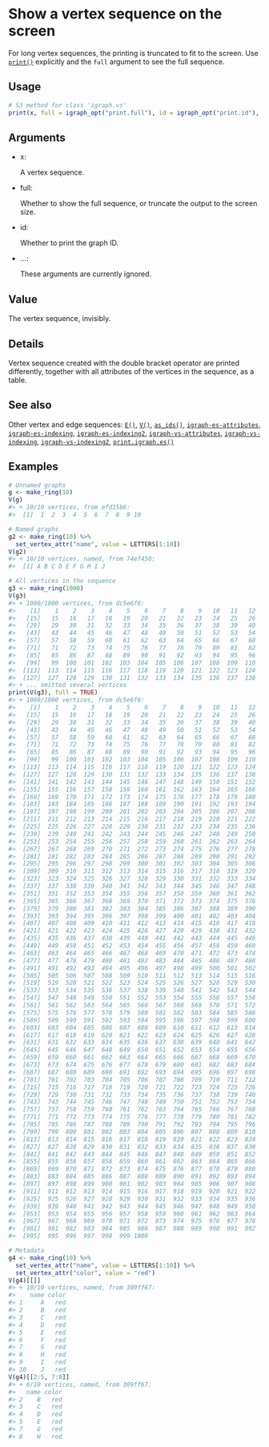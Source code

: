 # Show a vertex sequence on the screen

For long vertex sequences, the printing is truncated to fit to the
screen. Use [`print()`](https://rdrr.io/r/base/print.html) explicitly
and the `full` argument to see the full sequence.

## Usage

``` r
# S3 method for class 'igraph.vs'
print(x, full = igraph_opt("print.full"), id = igraph_opt("print.id"), ...)
```

## Arguments

- x:

  A vertex sequence.

- full:

  Whether to show the full sequence, or truncate the output to the
  screen size.

- id:

  Whether to print the graph ID.

- ...:

  These arguments are currently ignored.

## Value

The vertex sequence, invisibly.

## Details

Vertex sequence created with the double bracket operator are printed
differently, together with all attributes of the vertices in the
sequence, as a table.

## See also

Other vertex and edge sequences:
[`E()`](https://r.igraph.org/reference/E.md),
[`V()`](https://r.igraph.org/reference/V.md),
[`as_ids()`](https://r.igraph.org/reference/as_ids.md),
[`igraph-es-attributes`](https://r.igraph.org/reference/igraph-es-attributes.md),
[`igraph-es-indexing`](https://r.igraph.org/reference/igraph-es-indexing.md),
[`igraph-es-indexing2`](https://r.igraph.org/reference/igraph-es-indexing2.md),
[`igraph-vs-attributes`](https://r.igraph.org/reference/igraph-vs-attributes.md),
[`igraph-vs-indexing`](https://r.igraph.org/reference/igraph-vs-indexing.md),
[`igraph-vs-indexing2`](https://r.igraph.org/reference/igraph-vs-indexing2.md),
[`print.igraph.es()`](https://r.igraph.org/reference/print.igraph.es.md)

## Examples

``` r
# Unnamed graphs
g <- make_ring(10)
V(g)
#> + 10/10 vertices, from efd15b6:
#>  [1]  1  2  3  4  5  6  7  8  9 10

# Named graphs
g2 <- make_ring(10) %>%
  set_vertex_attr("name", value = LETTERS[1:10])
V(g2)
#> + 10/10 vertices, named, from 74ef450:
#>  [1] A B C D E F G H I J

# All vertices in the sequence
g3 <- make_ring(1000)
V(g3)
#> + 1000/1000 vertices, from dc5e6f6:
#>    [1]    1    2    3    4    5    6    7    8    9   10   11   12   13   14
#>   [15]   15   16   17   18   19   20   21   22   23   24   25   26   27   28
#>   [29]   29   30   31   32   33   34   35   36   37   38   39   40   41   42
#>   [43]   43   44   45   46   47   48   49   50   51   52   53   54   55   56
#>   [57]   57   58   59   60   61   62   63   64   65   66   67   68   69   70
#>   [71]   71   72   73   74   75   76   77   78   79   80   81   82   83   84
#>   [85]   85   86   87   88   89   90   91   92   93   94   95   96   97   98
#>   [99]   99  100  101  102  103  104  105  106  107  108  109  110  111  112
#>  [113]  113  114  115  116  117  118  119  120  121  122  123  124  125  126
#>  [127]  127  128  129  130  131  132  133  134  135  136  137  138  139  140
#> + ... omitted several vertices
print(V(g3), full = TRUE)
#> + 1000/1000 vertices, from dc5e6f6:
#>    [1]    1    2    3    4    5    6    7    8    9   10   11   12   13   14
#>   [15]   15   16   17   18   19   20   21   22   23   24   25   26   27   28
#>   [29]   29   30   31   32   33   34   35   36   37   38   39   40   41   42
#>   [43]   43   44   45   46   47   48   49   50   51   52   53   54   55   56
#>   [57]   57   58   59   60   61   62   63   64   65   66   67   68   69   70
#>   [71]   71   72   73   74   75   76   77   78   79   80   81   82   83   84
#>   [85]   85   86   87   88   89   90   91   92   93   94   95   96   97   98
#>   [99]   99  100  101  102  103  104  105  106  107  108  109  110  111  112
#>  [113]  113  114  115  116  117  118  119  120  121  122  123  124  125  126
#>  [127]  127  128  129  130  131  132  133  134  135  136  137  138  139  140
#>  [141]  141  142  143  144  145  146  147  148  149  150  151  152  153  154
#>  [155]  155  156  157  158  159  160  161  162  163  164  165  166  167  168
#>  [169]  169  170  171  172  173  174  175  176  177  178  179  180  181  182
#>  [183]  183  184  185  186  187  188  189  190  191  192  193  194  195  196
#>  [197]  197  198  199  200  201  202  203  204  205  206  207  208  209  210
#>  [211]  211  212  213  214  215  216  217  218  219  220  221  222  223  224
#>  [225]  225  226  227  228  229  230  231  232  233  234  235  236  237  238
#>  [239]  239  240  241  242  243  244  245  246  247  248  249  250  251  252
#>  [253]  253  254  255  256  257  258  259  260  261  262  263  264  265  266
#>  [267]  267  268  269  270  271  272  273  274  275  276  277  278  279  280
#>  [281]  281  282  283  284  285  286  287  288  289  290  291  292  293  294
#>  [295]  295  296  297  298  299  300  301  302  303  304  305  306  307  308
#>  [309]  309  310  311  312  313  314  315  316  317  318  319  320  321  322
#>  [323]  323  324  325  326  327  328  329  330  331  332  333  334  335  336
#>  [337]  337  338  339  340  341  342  343  344  345  346  347  348  349  350
#>  [351]  351  352  353  354  355  356  357  358  359  360  361  362  363  364
#>  [365]  365  366  367  368  369  370  371  372  373  374  375  376  377  378
#>  [379]  379  380  381  382  383  384  385  386  387  388  389  390  391  392
#>  [393]  393  394  395  396  397  398  399  400  401  402  403  404  405  406
#>  [407]  407  408  409  410  411  412  413  414  415  416  417  418  419  420
#>  [421]  421  422  423  424  425  426  427  428  429  430  431  432  433  434
#>  [435]  435  436  437  438  439  440  441  442  443  444  445  446  447  448
#>  [449]  449  450  451  452  453  454  455  456  457  458  459  460  461  462
#>  [463]  463  464  465  466  467  468  469  470  471  472  473  474  475  476
#>  [477]  477  478  479  480  481  482  483  484  485  486  487  488  489  490
#>  [491]  491  492  493  494  495  496  497  498  499  500  501  502  503  504
#>  [505]  505  506  507  508  509  510  511  512  513  514  515  516  517  518
#>  [519]  519  520  521  522  523  524  525  526  527  528  529  530  531  532
#>  [533]  533  534  535  536  537  538  539  540  541  542  543  544  545  546
#>  [547]  547  548  549  550  551  552  553  554  555  556  557  558  559  560
#>  [561]  561  562  563  564  565  566  567  568  569  570  571  572  573  574
#>  [575]  575  576  577  578  579  580  581  582  583  584  585  586  587  588
#>  [589]  589  590  591  592  593  594  595  596  597  598  599  600  601  602
#>  [603]  603  604  605  606  607  608  609  610  611  612  613  614  615  616
#>  [617]  617  618  619  620  621  622  623  624  625  626  627  628  629  630
#>  [631]  631  632  633  634  635  636  637  638  639  640  641  642  643  644
#>  [645]  645  646  647  648  649  650  651  652  653  654  655  656  657  658
#>  [659]  659  660  661  662  663  664  665  666  667  668  669  670  671  672
#>  [673]  673  674  675  676  677  678  679  680  681  682  683  684  685  686
#>  [687]  687  688  689  690  691  692  693  694  695  696  697  698  699  700
#>  [701]  701  702  703  704  705  706  707  708  709  710  711  712  713  714
#>  [715]  715  716  717  718  719  720  721  722  723  724  725  726  727  728
#>  [729]  729  730  731  732  733  734  735  736  737  738  739  740  741  742
#>  [743]  743  744  745  746  747  748  749  750  751  752  753  754  755  756
#>  [757]  757  758  759  760  761  762  763  764  765  766  767  768  769  770
#>  [771]  771  772  773  774  775  776  777  778  779  780  781  782  783  784
#>  [785]  785  786  787  788  789  790  791  792  793  794  795  796  797  798
#>  [799]  799  800  801  802  803  804  805  806  807  808  809  810  811  812
#>  [813]  813  814  815  816  817  818  819  820  821  822  823  824  825  826
#>  [827]  827  828  829  830  831  832  833  834  835  836  837  838  839  840
#>  [841]  841  842  843  844  845  846  847  848  849  850  851  852  853  854
#>  [855]  855  856  857  858  859  860  861  862  863  864  865  866  867  868
#>  [869]  869  870  871  872  873  874  875  876  877  878  879  880  881  882
#>  [883]  883  884  885  886  887  888  889  890  891  892  893  894  895  896
#>  [897]  897  898  899  900  901  902  903  904  905  906  907  908  909  910
#>  [911]  911  912  913  914  915  916  917  918  919  920  921  922  923  924
#>  [925]  925  926  927  928  929  930  931  932  933  934  935  936  937  938
#>  [939]  939  940  941  942  943  944  945  946  947  948  949  950  951  952
#>  [953]  953  954  955  956  957  958  959  960  961  962  963  964  965  966
#>  [967]  967  968  969  970  971  972  973  974  975  976  977  978  979  980
#>  [981]  981  982  983  984  985  986  987  988  989  990  991  992  993  994
#>  [995]  995  996  997  998  999 1000

# Metadata
g4 <- make_ring(10) %>%
  set_vertex_attr("name", value = LETTERS[1:10]) %>%
  set_vertex_attr("color", value = "red")
V(g4)[[]]
#> + 10/10 vertices, named, from 309ff67:
#>    name color
#> 1     A   red
#> 2     B   red
#> 3     C   red
#> 4     D   red
#> 5     E   red
#> 6     F   red
#> 7     G   red
#> 8     H   red
#> 9     I   red
#> 10    J   red
V(g4)[[2:5, 7:8]]
#> + 6/10 vertices, named, from 309ff67:
#>   name color
#> 2    B   red
#> 3    C   red
#> 4    D   red
#> 5    E   red
#> 7    G   red
#> 8    H   red
```
